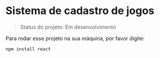 <h1>Sistema de cadastro de jogos</h1>

> Status do projeto: Em desenvolvimento 

Para rodar esse projeto na sua máquina, por favor digite:

```
npm install react 
```
